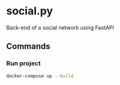 # social.py

Back-end of a social network using FastAPI

## Commands

### Run project

```sh
docker-compose up --build
```

